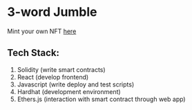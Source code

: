 # 3-word Jumble

Mint your own NFT [here](https://nft-starter-project.aditipolkam.repl.co/)

## Tech Stack:


1. Solidity (write smart contracts)
2. React (develop frontend)
3. Javascript (write deploy and test scripts)
4. Hardhat (development environment)
5. Ethers.js (interaction with smart contract through web app)